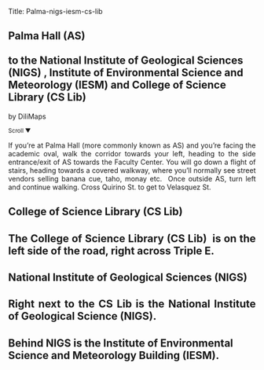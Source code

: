 Title: Palma-nigs-iesm-cs-lib

<section id='cover' class='cover active'>
<h1> Palma Hall (AS)  <br><br>to the National Institute of Geological Sciences (NIGS) , Institute of Environmental Science and Meteorology (IESM) and College of Science Library (CS Lib) </h1>
<p align='justify'>by DiliMaps </p>
<small class='scroll'>Scroll ▼</small>
</section>

<section id='as'>
<p align='justify'>If you’re at Palma Hall (more commonly known as AS) and you’re facing the academic oval, walk the corridor towards your left, heading to the side entrance/exit of AS towards the Faculty Center. You will go down a flight of stairs, heading towards a covered walkway, where you’ll normally see street vendors selling banana cue, taho, monay etc.  Once outside AS, turn left and continue walking. Cross Quirino St. to get to Velasquez St. 
</p>
</section>

<section id='cs-lib'>
<h1> College of Science Library (CS Lib) <h1>
<p align='justify'>The College of Science Library (CS Lib)  is on the left side of the road, right across Triple E.
</p>
</section>

<section id='nigs'>
<h1> National Institute of Geological Sciences (NIGS)  <h1>
<p align='justify'>Right next to the CS Lib is the National Institute of Geological Science (NIGS).
</p>
</section>

<section id='iesm'>
<h1> Behind NIGS is the Institute of Environmental Science and Meteorology Building (IESM).
</p>
</section>